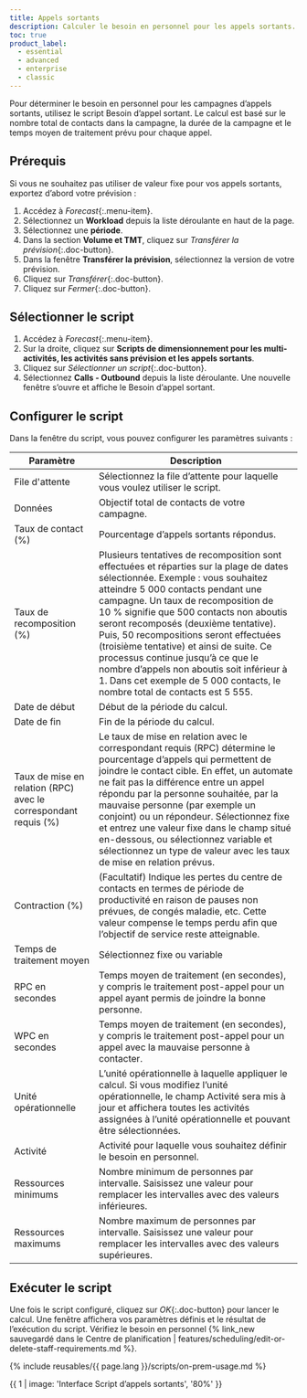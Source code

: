 ```yaml
---
title: Appels sortants
description: Calculer le besoin en personnel pour les appels sortants.
toc: true
product_label:
  - essential
  - advanced
  - enterprise
  - classic
---
```


Pour déterminer le besoin en personnel pour les campagnes d’appels sortants, utilisez le script Besoin d’appel sortant.  Le calcul est basé sur le nombre total de contacts dans la campagne, la durée de la campagne et le temps moyen de traitement prévu pour chaque appel.

## Prérequis

Si vous ne souhaitez pas utiliser de valeur fixe pour vos appels sortants, exportez d’abord votre prévision&nbsp;:

1. Accédez à _Forecast_{:.menu-item}.
2. Sélectionnez un **Workload** depuis la liste déroulante en haut de la page.
3. Sélectionnez une **période**.
4. Dans la section **Volume et TMT**, cliquez sur _Transférer la prévision_{:.doc-button}. 
5. Dans la fenêtre **Transférer la prévision**, sélectionnez la version de votre prévision.
6. Cliquez sur _Transférer_{:.doc-button}.
7. Cliquez sur _Fermer_{:.doc-button}.

## Sélectionner le script

1. Accédez à _Forecast_{:.menu-item}.
2. Sur la droite, cliquez sur **Scripts de dimensionnement pour les multi-activités, les activités sans prévision et les appels sortants**.
3. Cliquez sur _Sélectionner un script_{:.doc-button}.
4. Sélectionnez **Calls - Outbound** depuis la liste déroulante.
   Une nouvelle fenêtre s’ouvre et affiche le Besoin d’appel sortant.

## Configurer le script
 
Dans la fenêtre du script, vous pouvez configurer les paramètres suivants&nbsp;:

| Paramètre                    | Description                                                                                                                                                                                                                                                                                                                                                                                                                                                                                                         |
|------------------------------|---------------------------------------------------------------------------------------------------------------------------------------------------------------------------------------------------------------------------------------------------------------------------------------------------------------------------------------------------------------------------------------------------------------------------------------------------------------------------------------------------------------------|
| File d'attente                        | Sélectionnez la file d’attente pour laquelle vous voulez utiliser le script.                                                                                                                                                                                                                                                                                                                                                                                                                                                              |
| Données                      | Objectif total de contacts de votre campagne.                                                                                                                                                                                                                                                                                                                                                                                                                                                              |
| Taux de contact (%)             | Pourcentage d’appels sortants répondus.                                                                                                                                                                                                                                                                                                                                                                                                                                                                          |
| Taux de recomposition (%)              | Plusieurs tentatives de recomposition sont effectuées et réparties sur la plage de dates sélectionnée. Exemple&nbsp;: vous souhaitez atteindre 5&nbsp;000 contacts pendant une campagne. Un taux de recomposition de 10&nbsp;% signifie que 500 contacts non aboutis seront recomposés (deuxième tentative). Puis, 50 recompositions seront effectuées (troisième tentative) et ainsi de suite. Ce processus continue jusqu’à ce que le nombre d’appels non aboutis soit inférieur à 1. Dans cet exemple de 5&nbsp;000 contacts, le nombre total de contacts est 5&nbsp;555. |
| Date de début                   | Début de la période du calcul.                                                                                                                                                                                                                                                                                                                                                                                                                                                                    |
| Date de fin                     | Fin de la période du calcul.                                                                                                                                                                                                                                                                                                                                                                                                                                                                          |
| Taux de mise en relation (RPC) avec le correspondant requis (%) | Le taux de mise en relation avec le correspondant requis (RPC) détermine le pourcentage d’appels qui permettent de joindre le contact cible. En effet, un automate ne fait pas la différence entre un appel répondu par la personne souhaitée, par la mauvaise personne (par exemple un conjoint) ou un répondeur. Sélectionnez fixe et entrez une valeur fixe dans le champ situé en-dessous, ou sélectionnez variable et sélectionnez un type de valeur avec les taux de mise en relation prévus.                                                                                                              |
| Contraction (%)                | (Facultatif) Indique les pertes du centre de contacts en termes de période de productivité en raison de pauses non prévues, de congés maladie, etc. Cette valeur compense le temps perdu afin que l’objectif de service reste atteignable.                                                                                                                                                                                                                                                                           |
| Temps de traitement  moyen      | Sélectionnez fixe ou variable                                                                                                                                                                                                                                                                                                                                                                                                                                                               |
| RPC en secondes               | Temps moyen de traitement (en secondes), y compris le traitement post-appel pour un appel ayant permis de joindre la bonne personne.                                                                                                                                                                                                                                                                                                                                                                                                           |
| WPC en secondes               | Temps moyen de traitement (en secondes), y compris le traitement post-appel pour un appel avec la mauvaise personne à contacter.                                                                                                                                                                                                                                                                                                                                                                                                                   |
| Unité opérationnelle                | L’unité opérationnelle à laquelle appliquer le calcul. Si vous modifiez l’unité opérationnelle, le champ Activité sera mis à jour et affichera toutes les activités assignées à l’unité opérationnelle et pouvant être sélectionnées.                                                                                                                                                                                                                                                                                                                                                                                                                                                                    |
| Activité                     | Activité pour laquelle vous souhaitez définir le besoin en personnel.                                                                                                                                                                                                                                                                                                                                                                                                                                                              |
| Ressources minimums                | Nombre minimum de personnes par intervalle. Saisissez une valeur pour remplacer les intervalles avec des valeurs inférieures.                                                                                                                                                                                                                                                                                                                                                                            |
| Ressources maximums                | Nombre maximum de personnes par intervalle. Saisissez une valeur pour remplacer les intervalles avec des valeurs supérieures.                                                                                                                                                                                                                                                                                                                                                                                                                                                                                                                                   |

## Exécuter le script

Une fois le script configuré, cliquez sur _OK_{:.doc-button} pour lancer le calcul. Une fenêtre affichera vos paramètres définis et le résultat de l’exécution du script. Vérifiez le besoin en personnel {% link_new sauvegardé dans le Centre de planification | features/scheduling/edit-or-delete-staff-requirements.md %}.

{% include reusables/{{ page.lang }}/scripts/on-prem-usage.md %} <!-- keep this or move to classic article? -->

{{ 1 | image: 'Interface Script d’appels sortants', '80%' }}

